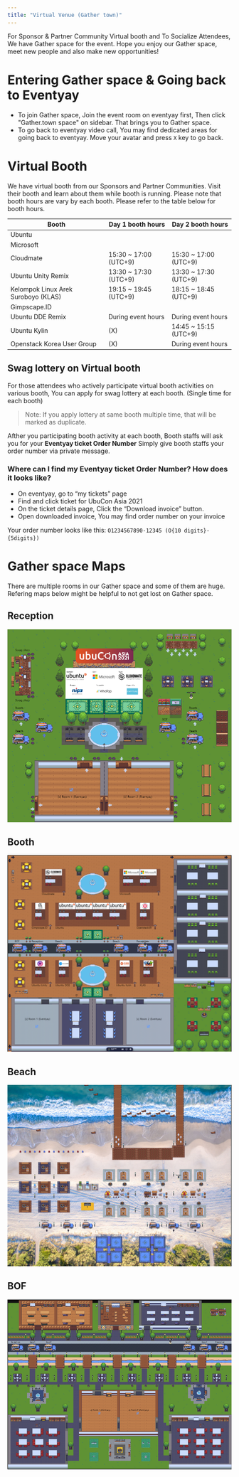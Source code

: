 ```yaml
---
title: "Virtual Venue (Gather town)"
---
```


For Sponsor & Partner Community Virtual booth and To Socialize Attendees, We have Gather space for the event.
Hope you enjoy our Gather space, meet new people and also make new opportunities!

# Entering Gather space & Going back to Eventyay

- To join Gather space, Join the event room on eventyay first, Then click "Gather.town space" on sidebar. That brings you to Gather space.
- To go back to eventyay video call, You may find dedicated areas for going back to eventyay. Move your avatar and press `X` key to go back.

# Virtual Booth
We have virtual booth from our Sponsors and Partner Communities. Visit their booth and learn about them while booth is running.
Please note that booth hours are vary by each booth. Please refer to the table below for booth hours.

| Booth | Day 1 booth hours | Day 2 booth hours |
|--|--|--|
| Ubuntu | | |
| Microsoft | | |
| Cloudmate | 15:30 ~ 17:00 (UTC+9) | 15:30 ~ 17:00 (UTC+9) |
| Ubuntu Unity Remix | 13:30 ~ 17:30 (UTC+9) | 13:30 ~ 17:30 (UTC+9) |
| Kelompok Linux Arek Suroboyo (KLAS) | 19:15 ~ 19:45 (UTC+9) | 18:15 ~ 18:45 (UTC+9) |
| Gimpscape.ID | | |
| Ubuntu DDE Remix | During event hours | During event hours |
| Ubuntu Kylin | (X) | 14:45 ~ 15:15 (UTC+9) |
| Openstack Korea User Group | (X) | During event hours |

## Swag lottery on Virtual booth
For those attendees who actively participate virtual booth activities on various booth,
You can apply for swag lottery at each booth. (Single time for each booth)

> Note: If you apply lottery at same booth multiple time, that will be marked as duplicate.

Afther you participating booth activity at each booth, Booth staffs will ask you for your **Eventyay ticket Order Number**
Simply give booth staffs your order number via private message.

### Where can I find my Eventyay ticket Order Number? How does it looks like?

 - On eventyay, go to “my tickets” page
 - Find and click ticket for UbuCon Asia 2021
 - On the ticket details page, Click the “Download invoice” button.
 - Open downloaded invoice, You may find order number on your invoice

Your order number looks like this:
`O1234567890-12345 (O{10 digits}-{5digits})`

# Gather space Maps

There are multiple rooms in our Gather space and some of them are huge.
Refering maps below might be helpful to not get lost on Gather space.

## Reception
![](reception.png)
## Booth
![](booth.png)
## Beach
![](beach.png)
## BOF
![](bof.png)
